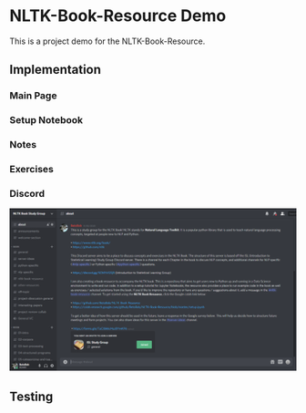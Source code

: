 # NLTK-Book-Resource Demo

This is a project demo for the NLTK-Book-Resource. 

## Implementation

### Main Page

### Setup Notebook

### Notes

### Exercises

### Discord

![discord_screenshot](discord.png)

## Testing


